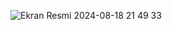 ![Ekran Resmi 2024-08-18 21 49 33](https://github.com/user-attachments/assets/a725f377-e1d9-4a4c-9170-6e10c77bb5bf)
